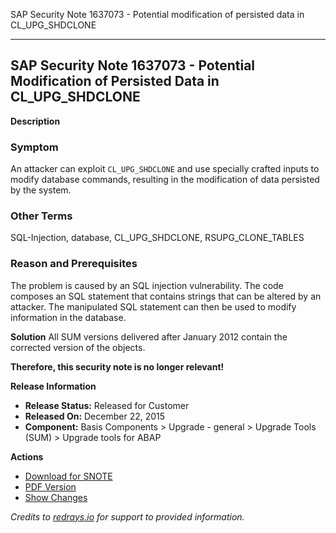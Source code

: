 SAP Security Note 1637073 - Potential modification of persisted data in CL_UPG_SHDCLONE

---

## SAP Security Note 1637073 - Potential Modification of Persisted Data in CL_UPG_SHDCLONE

**Description**

### Symptom
An attacker can exploit `CL_UPG_SHDCLONE` and use specially crafted inputs to modify database commands, resulting in the modification of data persisted by the system.

### Other Terms
SQL-Injection, database, CL_UPG_SHDCLONE, RSUPG_CLONE_TABLES

### Reason and Prerequisites
The problem is caused by an SQL injection vulnerability. The code composes an SQL statement that contains strings that can be altered by an attacker. The manipulated SQL statement can then be used to modify information in the database.

**Solution**
All SUM versions delivered after January 2012 contain the corrected version of the objects.

**Therefore, this security note is no longer relevant!**

**Release Information**
- **Release Status:** Released for Customer
- **Released On:** December 22, 2015
- **Component:** Basis Components > Upgrade - general > Upgrade Tools (SUM) > Upgrade tools for ABAP

**Actions**
- [Download for SNOTE](https://notesdownloads.sap.com/note/0040000009719602017)
- [PDF Version](https://userapps.support.sap.com/sap/support/sfm/notes/print/0001637073?language=en-US&token=E26A4351B239A063CC1EBAA986B28607)
- [Show Changes](https://me.sap.com/notesLatestChanges/0001637073/E/diff)

*Credits to [redrays.io](https://redrays.io) for support to provided information.*
